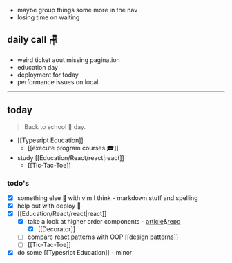 - maybe group things some more in the nav
- losing time on waiting

## daily call 🪑
- weird ticket aout missing pagination
- education day
- deployment for today
- performance issues on local

---

## today
> Back to school 🎒 day.

- [[Typesript Education]]
	- [[execute program courses 🎓]]
- study [[Education/React/react|react]]
	- [[Tic-Tac-Toe]]

### todo's
- [x]  something else 🤔 with vim I think - markdown stuff and spelling
- [x] help out with deploy 🚀
- [x] [[Education/React/react|react]]
	- [x] take a look at higher order components - [article](git@github.com:aviv-vladimirsedlar/higher-order-react-components-demo.git)&[repo](https://github.com/aviv-vladimirsedlar/higher-order-react-components-demo)
		- [x] [[Decorator]]
	- [ ] compare react patterns with OOP [[design patterns]]
	- [ ] [[Tic-Tac-Toe]]
- [x] do some [[Typesript Education]]  - minor
